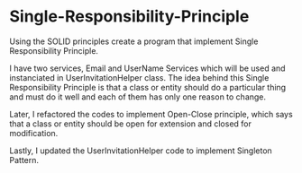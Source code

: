 # Single-Responsibility-Principle
Using the SOLID principles create a program that implement Single Responsibility Principle.

I have two services, Email and UserName Services which will be used and instanciated in UserInvitationHelper class.
The idea behind this Single Responsibility Principle is that a class or entity should do a particular thing and must do it well and each of them has only one reason to change.


Later, I refactored the codes to implement Open-Close principle, which says that a class or entity should be open for extension and closed for modification.


Lastly, I updated the UserInvitationHelper code to implement Singleton Pattern.
